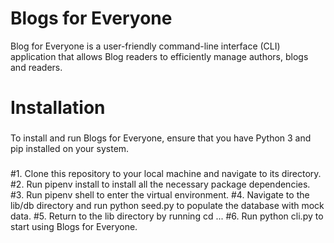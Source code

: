 # Blogs for Everyone

Blog for Everyone is a user-friendly command-line interface (CLI) application that allows Blog readers to efficiently manage authors, blogs and readers.

# Installation

###
To install and run Blogs for Everyone, ensure that you have Python 3 and pip installed on your system.
###

#1. Clone this repository to your local machine and navigate to its directory.
#2. Run pipenv install to install all the necessary package dependencies.
#3. Run pipenv shell to enter the virtual environment.
#4. Navigate to the lib/db directory and run python seed.py to populate        the database with mock data.
#5. Return to the lib directory by running cd ...
#6. Run python cli.py to start using Blogs for Everyone.
